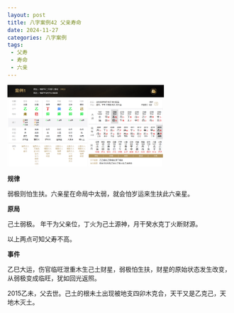 ```yaml
---
layout: post
title: 八字案例42 父亲寿命
date: 2024-11-27
categories: 八字案例
tags: 
 - 父寿
 - 寿命
 - 六亲
---
```


<img src="/images/bazi-example/bazi-example-42.png" width="70%">

**规律**

弱极则怕生扶。六亲星在命局中太弱，就会怕岁运来生扶此六亲星。

**原局**

己土弱极。
年干为父亲位，丁火为己土源神，月干癸水克丁火断财源。

以上两点可知父寿不高。

**事件**

乙巳大运，伤官临旺泄重木生己土财星，弱极怕生扶，财星的原始状态发生改变，从弱极变成临旺，犹如回光返照。

2015乙未，父去世。己土的根未土出现被地支四卯木克合，天干又是乙克己，天地木灭土。
